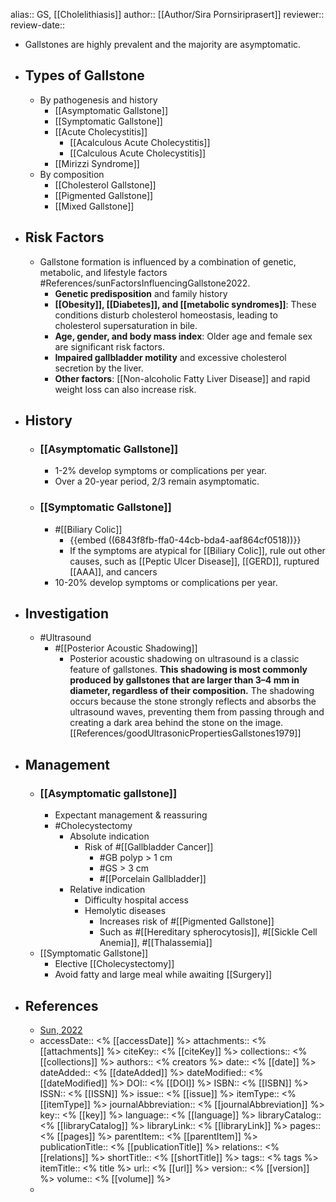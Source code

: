 alias:: GS, [[Cholelithiasis]]
author:: [[Author/Sira Pornsiriprasert]] 
reviewer::
review-date::

- Gallstones are highly prevalent and the majority are asymptomatic.
- ## Types of Gallstone
	- By pathogenesis and history
		- [[Asymptomatic Gallstone]]
		- [[Symptomatic Gallstone]]
		- [[Acute Cholecystitis]]
			- [[Acalculous Acute Cholecystitis]]
			- [[Calculous Acute Cholecystitis]]
		- [[Mirizzi Syndrome]]
	- By composition
		- [[Cholesterol Gallstone]]
		- [[Pigmented Gallstone]]
		- [[Mixed Gallstone]]
- ## Risk Factors
	- Gallstone formation is influenced by a combination of genetic, metabolic, and lifestyle factors #References/sunFactorsInfluencingGallstone2022.
		- **Genetic predisposition** and family history
		- **[[Obesity]], [[Diabetes]], and [[metabolic syndromes]]**: These conditions disturb cholesterol homeostasis, leading to cholesterol supersaturation in bile.
		- **Age, gender, and body mass index**: Older age and female sex are significant risk factors.
		- **Impaired gallbladder motility** and excessive cholesterol secretion by the liver.
		- **Other factors**: [[Non-alcoholic Fatty Liver Disease]] and rapid weight loss can also increase risk.
- ## History
	- ### [[Asymptomatic Gallstone]]
		- 1-2% develop symptoms or complications per year.
		- Over a 20-year period, 2/3 remain asymptomatic.
	- ### [[Symptomatic Gallstone]]
		- #[[Biliary Colic]]
			- {{embed ((6843f8fb-ffa0-44cb-bda4-aaf864cf0518))}}
			- If the symptoms are atypical for [[Biliary Colic]], rule out other causes, such as [[Peptic Ulcer Disease]], [[GERD]], ruptured [[AAA]], and cancers
		- 10-20% develop symptoms or complications per year.
- ## Investigation
	- #Ultrasound
		- #[[Posterior Acoustic Shadowing]]
			- Posterior acoustic shadowing on ultrasound is a classic feature of gallstones. **This shadowing is most commonly produced by gallstones that are larger than 3–4 mm in diameter, regardless of their composition.** The shadowing occurs because the stone 
			  strongly reflects and absorbs the ultrasound waves, preventing them from passing through and creating a dark area behind the stone on the image. [[References/goodUltrasonicPropertiesGallstones1979]]
- ## Management
	- ### [[Asymptomatic gallstone]]
		- Expectant management & reassuring
		- #Cholecystectomy
			- Absolute indication
				- Risk of #[[Gallbladder Cancer]]
					- #GB polyp > 1 cm
					- #GS > 3 cm
					- #[[Porcelain Gallbladder]]
			- Relative indication
				- Difficulty hospital access
				- Hemolytic diseases
					- Increases risk of #[[Pigmented Gallstone]]
					- Such as #[[Hereditary spherocytosis]], #[[Sickle Cell Anemia]], #[[Thalassemia]]
	- [[Symptomatic Gallstone]]
		- Elective [[Cholecystectomy]]
		- Avoid fatty and large meal while awaiting [[Surgery]]
- ## References
	- [Sun, 2022]([[References/sunFactorsInfluencingGallstone2022]])
	- accessDate:: <% [[accessDate]] %>
	  attachments:: <% [[attachments]] %>
	  citeKey:: <% [[citeKey]] %>
	  collections:: <% [[collections]] %>
	  authors:: <% creators %>
	  date:: <% [[date]] %>
	  dateAdded:: <% [[dateAdded]] %>
	  dateModified:: <% [[dateModified]] %>
	  DOI:: <% [[DOI]] %>
	  ISBN:: <% [[ISBN]] %>
	  ISSN:: <% [[ISSN]] %>
	  issue:: <% [[issue]] %>
	  itemType:: <% [[itemType]] %>
	  journalAbbreviation:: <% [[journalAbbreviation]] %>
	  key:: <% [[key]] %>
	  language:: <% [[language]] %>
	  libraryCatalog:: <% [[libraryCatalog]] %>
	  libraryLink:: <% [[libraryLink]] %>
	  pages:: <% [[pages]] %>
	  parentItem:: <% [[parentItem]] %>
	  publicationTitle:: <% [[publicationTitle]] %>
	  relations:: <% [[relations]] %>
	  shortTitle:: <% [[shortTitle]] %>
	  tags:: <% tags %>
	  itemTitle:: <% title %>
	  url:: <% [[url]] %>
	  version:: <% [[version]] %>
	  volume:: <% [[volume]] %>
	-